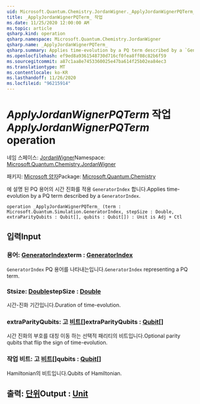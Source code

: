 ```yaml
---
uid: Microsoft.Quantum.Chemistry.JordanWigner._ApplyJordanWignerPQTerm_
title: _ApplyJordanWignerPQTerm_ 작업
ms.date: 11/25/2020 12:00:00 AM
ms.topic: article
qsharp.kind: operation
qsharp.namespace: Microsoft.Quantum.Chemistry.JordanWigner
qsharp.name: _ApplyJordanWignerPQTerm_
qsharp.summary: Applies time-evolution by a PQ term described by a `GeneratorIndex`.
ms.openlocfilehash: ef9ed8a9361548730d716cf0fea8ff08c82b6f59
ms.sourcegitcommit: a87c1aa8e7453360025e47ba614f25b02ea84ec3
ms.translationtype: MT
ms.contentlocale: ko-KR
ms.lasthandoff: 11/26/2020
ms.locfileid: "96215914"
---
```

# <a name="_applyjordanwignerpqterm_-operation"></a><span data-ttu-id="2daef-102">_ApplyJordanWignerPQTerm_ 작업</span><span class="sxs-lookup"><span data-stu-id="2daef-102">_ApplyJordanWignerPQTerm_ operation</span></span>

<span data-ttu-id="2daef-103">네임 스페이스: [JordanWigner](xref:Microsoft.Quantum.Chemistry.JordanWigner)</span><span class="sxs-lookup"><span data-stu-id="2daef-103">Namespace: [Microsoft.Quantum.Chemistry.JordanWigner](xref:Microsoft.Quantum.Chemistry.JordanWigner)</span></span>

<span data-ttu-id="2daef-104">패키지: [Microsoft 양자](https://nuget.org/packages/Microsoft.Quantum.Chemistry)</span><span class="sxs-lookup"><span data-stu-id="2daef-104">Package: [Microsoft.Quantum.Chemistry](https://nuget.org/packages/Microsoft.Quantum.Chemistry)</span></span>


<span data-ttu-id="2daef-105">에 설명 된 PQ 용어의 시간 진화를 적용 `GeneratorIndex` 합니다.</span><span class="sxs-lookup"><span data-stu-id="2daef-105">Applies time-evolution by a PQ term described by a `GeneratorIndex`.</span></span>

```qsharp
operation _ApplyJordanWignerPQTerm_ (term : Microsoft.Quantum.Simulation.GeneratorIndex, stepSize : Double, extraParityQubits : Qubit[], qubits : Qubit[]) : Unit is Adj + Ctl
```


## <a name="input"></a><span data-ttu-id="2daef-106">입력</span><span class="sxs-lookup"><span data-stu-id="2daef-106">Input</span></span>

### <a name="term--generatorindex"></a><span data-ttu-id="2daef-107">용어: [GeneratorIndex](xref:Microsoft.Quantum.Simulation.GeneratorIndex)</span><span class="sxs-lookup"><span data-stu-id="2daef-107">term : [GeneratorIndex](xref:Microsoft.Quantum.Simulation.GeneratorIndex)</span></span>

<span data-ttu-id="2daef-108">`GeneratorIndex` PQ 용어를 나타내는입니다.</span><span class="sxs-lookup"><span data-stu-id="2daef-108">`GeneratorIndex` representing a PQ term.</span></span>


### <a name="stepsize--double"></a><span data-ttu-id="2daef-109">Stsize: [Double](xref:microsoft.quantum.lang-ref.double)</span><span class="sxs-lookup"><span data-stu-id="2daef-109">stepSize : [Double](xref:microsoft.quantum.lang-ref.double)</span></span>

<span data-ttu-id="2daef-110">시간-진화 기간입니다.</span><span class="sxs-lookup"><span data-stu-id="2daef-110">Duration of time-evolution.</span></span>


### <a name="extraparityqubits--qubit"></a><span data-ttu-id="2daef-111">extraParityQubits: 고 [비트](xref:microsoft.quantum.lang-ref.qubit)[]</span><span class="sxs-lookup"><span data-stu-id="2daef-111">extraParityQubits : [Qubit](xref:microsoft.quantum.lang-ref.qubit)[]</span></span>

<span data-ttu-id="2daef-112">시간 진화의 부호를 대칭 이동 하는 선택적 패리티의 비트입니다.</span><span class="sxs-lookup"><span data-stu-id="2daef-112">Optional parity qubits that flip the sign of time-evolution.</span></span>


### <a name="qubits--qubit"></a><span data-ttu-id="2daef-113">작업 비트: 고 [비트](xref:microsoft.quantum.lang-ref.qubit)[]</span><span class="sxs-lookup"><span data-stu-id="2daef-113">qubits : [Qubit](xref:microsoft.quantum.lang-ref.qubit)[]</span></span>

<span data-ttu-id="2daef-114">Hamiltonian의 비트입니다.</span><span class="sxs-lookup"><span data-stu-id="2daef-114">Qubits of Hamiltonian.</span></span>



## <a name="output--unit"></a><span data-ttu-id="2daef-115">출력: [단위](xref:microsoft.quantum.lang-ref.unit)</span><span class="sxs-lookup"><span data-stu-id="2daef-115">Output : [Unit](xref:microsoft.quantum.lang-ref.unit)</span></span>

